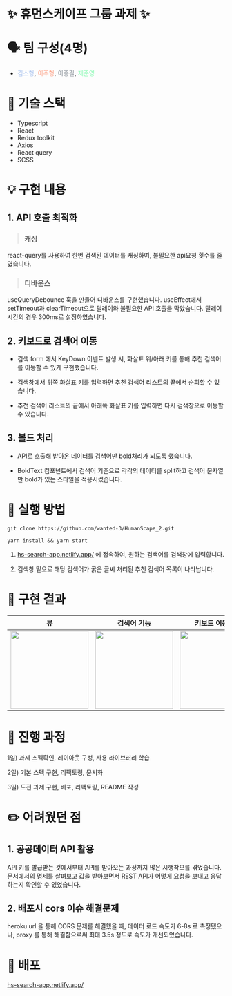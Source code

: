 #  ✨ 휴먼스케이프 그룹 과제 ✨

# 🗣 팀 구성(4명)
- <span style="color:#a6c1ee">김소형</span>, <span style="color:#fda085">이주형</span>, <span style="color:#868e96">이종길</span>, <span style="color:#84fab0">제준영</span>

# 🔧 기술 스택

- Typescript
- React
- Redux toolkit
- Axios
- React query
- SCSS

# 💡 구현 내용

## 1. API 호출 최적화

> ### 캐싱

react-query를 사용하여 한번 검색된 데이터를 캐싱하여, 불필요한 api요청 횟수를 줄였습니다.

> ### 디바운스

useQueryDebounce 훅을 만들어 디바운스를 구현했습니다. useEffect에서 setTimeout과 clearTimeout으로 딜레이와 불필요한 API 호출을 막았습니다. 딜레이 시간의 경우 300ms로 설정하였습니다.

## 2. 키보드로 검색어 이동

- 검색 form 에서 KeyDown 이벤트 발생 시, 화살표 위/아래 키를 통해 추천 검색어를 이동할 수 있게 구현했습니다.

- 검색창에서 위쪽 화살표 키를 입력하면 추천 검색어 리스트의 끝에서 순회할 수 있습니다.

- 추천 검색어 리스트의 끝에서 아래쪽 화살표 키를 입력하면 다시 검색창으로 이동할 수 있습니다.

## 3. 볼드 처리

- API로 호출해 받아온 데이터를 검색어만 bold처리가 되도록 했습니다.

- BoldText 컴포넌트에서 검색어 기준으로 각각의 데이터를 split하고 검색어 문자열만 bold가 있는 스타일을 적용시켰습니다.

# 📌 실행 방법
```
git clone https://github.com/wanted-3/HumanScape_2.git
```
```
yarn install && yarn start
```

1. [hs-search-app.netlify.app/](https://hs-search-app.netlify.app/) 에 접속하여, 원하는 검색어를 검색창에 입력합니다.

2. 검색창 밑으로 해당 검색어가 굵은 글씨 처리된 추천 검색어 목록이 나타납니다.

# 📸 구현 결과

|뷰|검색어 기능|키보드 이동 기능|
|:---:|:---:|:---:|
|<img src="https://user-images.githubusercontent.com/62868465/169066625-8f7654f6-7672-4e61-9d8f-1ada1a31cfab.gif" width="180"/>|<img src="https://user-images.githubusercontent.com/62868465/169066590-cf38273d-a361-41fe-8f8f-491138f3c4bd.gif" width="180"/>|<img src="https://user-images.githubusercontent.com/62868465/169066399-6c348e41-b15c-4587-a451-74975fa8ca76.gif" width="180"/>|

# 📝 진행 과정

1일) 과제 스펙확인, 레이아웃 구성, 사용 라이브러리 학습

2일) 기본 스펙 구현, 리팩토링, 문서화

3일) 도전 과제 구현, 배포, 리팩토링, README 작성

#  ✏️ 어려웠던 점

## 1. 공공데이터 API 활용

API 키를 발급받는 것에서부터 API를 받아오는 과정까지 많은 시행착오를 겪었습니다. 문서에서의 명세를 살펴보고 값을 받아보면서 REST API가 어떻게 요청을 보내고 응답하는지 확인할 수 있었습니다.

## 2. 배포시 cors 이슈 해결문제

heroku url 을 통해 CORS 문제를 해결했을 때, 데이터 로드 속도가 6-8s 로 측정됐으나, proxy 를 통해 해결함으로써 최대 3.5s 정도로 속도가 개선되었습니다.

# 🚀 배포

[hs-search-app.netlify.app/](https://hs-search-app.netlify.app/)
